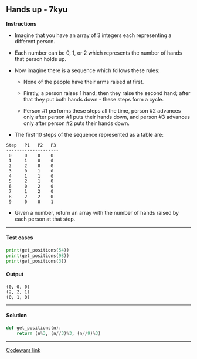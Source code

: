 ## Hands up - 7kyu

**Instructions**

- Imagine that you have an array of 3 integers each representing a different person.

- Each number can be 0, 1, or 2 which represents the number of hands that person holds up.

- Now imagine there is a sequence which follows these rules:
    - None of the people have their arms raised at first.

    - Firstly, a person raises 1 hand; then they raise the second hand; after that they put both hands down - these steps form a cycle.

    - Person #1 performs these steps all the time, person #2 advances only after person #1 puts their hands down, and person #3 advances only after person #2 puts their hands down.

- The first 10 steps of the sequence represented as a table are:

```
Step   P1   P2   P3
--------------------
 0     0    0    0
 1     1    0    0
 2     2    0    0
 3     0    1    0
 4     1    1    0
 5     2    1    0
 6     0    2    0
 7     1    2    0
 8     2    2    0
 9     0    0    1
```

- Given a number, return an array with the number of hands raised by each person at that step.

---

#### Test cases

```python
print(get_positions(54))
print(get_positions(98))
print(get_positions(3))
```

#### Output
```
(0, 0, 0)
(2, 2, 1)
(0, 1, 0)
```

---

#### Solution

```python
def get_positions(n):
    return (n%3, (n//3)%3, (n//9)%3)
```

---

[Codewars link](https://www.codewars.com/kata/56d8f14cba01a83cdb0002a2)
